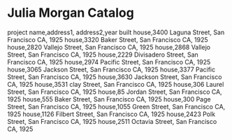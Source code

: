 # Julia Morgan Catalog

project name,address1, address2,year built
house,3400 Laguna Street, San Francisco CA, 1925
house,3320 Baker Street, San Francisco CA, 1925
house,2820 Vallejo Street, San Francisco CA, 1925
house,2868 Vallejo Street, San Francisco CA, 1925
house,2229 Divisadero Street, San Francisco CA, 1925
house,2974 Pacific Street, San Francisco CA, 1925
house,3065 Jackson Street, San Francisco CA, 1925
house,3377 Pacific Street, San Francisco CA, 1925
house,3630 Jackson Street, San Francisco CA, 1925
house,3531 clay Street, San Francisco CA, 1925
house,306 Laurel Street, San Francisco CA, 1925
house,85 Jordan Street, San Francisco CA, 1925
house,555 Baker Street, San Francisco CA, 1925
house,300 Page Street, San Francisco CA, 1925
house,1055 Green Street, San Francisco CA, 1925
house,1126 Filbert Street, San Francisco CA, 1925
house,2423 Polk Street, San Francisco CA, 1925
house,2511 Octavia Street, San Francisco CA, 1925

